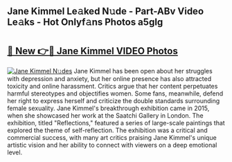 ## Jane Kimmel Le𝚊ked N𝚞de - Part-ABv Video Le𝚊ks - Hot Onlyf𝚊ns Photos a5gIg

# <h2><a href="http://ab40166.deff.icu/?id=Jane+Kimmel">🔗 New 👉🔴 Jane Kimmel VIDEO Photos</a></h2>

[![Jane Kimmel N𝚞des](https://i.imgur.com/rIISA9y.gif)](http://ab40166.deff.icu/?id=Jane+Kimmel)
Jane Kimmel has been open about her struggles with depression and anxiety, but her online presence has also attracted toxicity and online harassment. Critics argue that her content perpetuates harmful stereotypes and objectifies women. Some fans, meanwhile, defend her right to express herself and criticize the double standards surrounding female sexuality. Jane Kimmel's breakthrough exhibition came in 2015, when she showcased her work at the Saatchi Gallery in London. The exhibition, titled "Reflections," featured a series of large-scale paintings that explored the theme of self-reflection. The exhibition was a critical and commercial success, with many art critics praising Jane Kimmel's unique artistic vision and her ability to connect with viewers on a deep emotional level.
